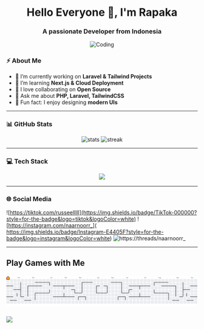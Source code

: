 <h1 align="center">Hello Everyone 👋, I'm Rapaka</h1>
<h3 align="center">A passionate Developer from Indonesia</h3>

<p align="center">
  <img src="https://raw.githubusercontent.com/abhisheknaiidu/abhisheknaiidu/master/code.gif" alt="Coding" width="400"/>
</p>

### ⚡ About Me
- 🔭 I’m currently working on **Laravel & Tailwind Projects**  
- 🌱 I’m learning **Next.js & Cloud Deployment**  
- 👯 I love collaborating on **Open Source**  
- 💬 Ask me about **PHP, Laravel, TailwindCSS**  
- 🎯 Fun fact: I enjoy designing **modern UIs**  

---

### 📊 GitHub Stats
<p align="center">
  <img src="https://github-readme-stats.vercel.app/api?username=Russell2530&show_icons=true&theme=radical" alt="stats" height="165"/>
  <img src="https://streak-stats.demolab.com/?user=Russell2530&theme=radical" alt="streak" height="165"/>
</p>

---

### 💻 Tech Stack
<p align="center">
  <img src="https://skillicons.dev/icons?i=html,css,js,php,laravel,tailwind,react,nodejs,figma,laravel,github,vscode" />
</p>

---


### 🌐 Social Media
![https://tiktok.com/russeelllll](https://img.shields.io/badge/TikTok-000000?style=for-the-badge&logo=tiktok&logoColor=white) ![https://instagram.com/naarnoorr_](    https://img.shields.io/badge/Instagram-E4405F?style=for-the-badge&logo=instagram&logoColor=white) ![https://threads/naarnoorr_](https://img.shields.io/badge/Threads-000000?style=for-the-badge&logo=Threads&logoColor=white)

---

<h2 align="left">Play Games with Me</h2>

###

<picture>
  <source media="(prefers-color-scheme: dark)" srcset="https://raw.githubusercontent.com/Russell2530/Russell2530/output/pacman-contribution-graph-dark.svg">
  <source media="(prefers-color-scheme: light)" srcset="https://raw.githubusercontent.com/Russell2530/Russell2530/output/pacman-contribution-graph.svg">
  <img alt="pacman contribution graph" src="https://raw.githubusercontent.com/Russell2530/Russell2530/output/pacman-contribution-graph.svg">
</picture>

###


###

<!-- Wave animation footer -->
<img src="https://capsule-render.vercel.app/api?type=waving&color=gradient&height=120&section=footer"/>
